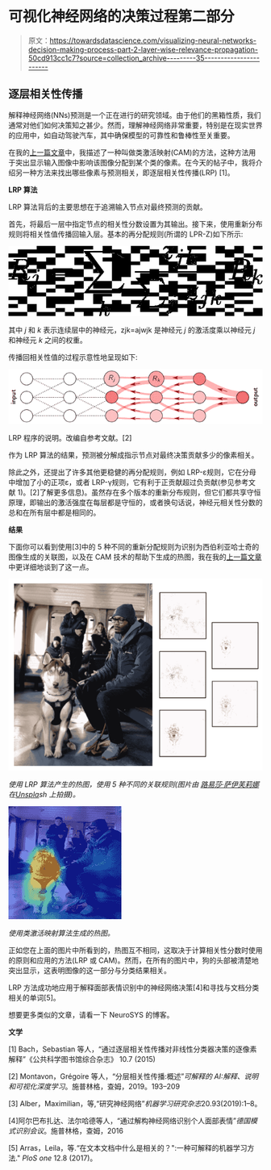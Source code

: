 # 可视化神经网络的决策过程第二部分

> 原文：<https://towardsdatascience.com/visualizing-neural-networks-decision-making-process-part-2-layer-wise-relevance-propagation-50cd913cc1c7?source=collection_archive---------35----------------------->

## 逐层相关性传播

解释神经网络(NNs)预测是一个正在进行的研究领域。由于他们的黑箱性质，我们通常对他们如何决策知之甚少。然而，理解神经网络非常重要，特别是在现实世界的应用中，如自动驾驶汽车，其中确保模型的可靠性和鲁棒性至关重要。

在我的[上一篇文章](/visualizing-neural-networks-decision-making-process-part-1-class-activation-maps-cams-bd1a218fa977)中，我描述了一种叫做类激活映射(CAM)的方法，这种方法用于突出显示输入图像中影响该图像分配到某个类的像素。在今天的帖子中，我将介绍另一种方法来找出哪些像素与预测相关，即逐层相关性传播(LRP) [1]。

**LRP 算法**

LRP 算法背后的主要思想在于追溯输入节点对最终预测的贡献。

首先，将最后一层中指定节点的相关性分数设置为其输出。接下来，使用重新分布规则将相关性值传播回输入层。基本的再分配规则(所谓的 LPR-Z)如下所示:

![](img/2e98ae99c2991fb9b4852e6010a2774e.png)

其中 *j* 和 *k* 表示连续层中的神经元，zjk=ajwjk 是神经元 *j* 的激活度乘以神经元 *j* 和神经元 *k* 之间的权重。

传播回相关性值的过程示意性地呈现如下:

![](img/f7d1b25968335f26e2f259e8cfd215b0.png)

LRP 程序的说明。改编自参考文献。[2]

作为 LRP 算法的结果，预测被分解成指示节点对最终决策贡献多少的像素相关。

除此之外，还提出了许多其他更稳健的再分配规则，例如 LRP-ε规则，它在分母中增加了小的正项ε，或者 LRP-γ规则，它有利于正贡献超过负贡献(参见参考文献 1)。[2]了解更多信息)。虽然存在多个版本的重新分布规则，但它们都共享守恒原理，即输出的激活强度在每层都是守恒的，或者换句话说，神经元相关性分数的总和在所有层中都是相同的。

**结果**

下面你可以看到使用[3]中的 5 种不同的重新分配规则为识别为西伯利亚哈士奇的图像生成的关联图，以及在 CAM 技术的帮助下生成的热图，我在我的[上一篇文章](/visualizing-neural-networks-decision-making-process-part-1-class-activation-maps-cams-bd1a218fa977)中更详细地谈到了这一点。

![](img/a8769c6b21d8c1f856d80f8f6b68deb4.png)

*使用 LRP 算法产生的热图，使用 5 种不同的关联规则(图片由* [*路易莎·萨伊芙莉娜*](https://unsplash.com/@muzaluiza?utm_source=unsplash&utm_medium=referral&utm_content=creditCopyText) *在*[*Unspla*](https://unsplash.com/s/photos/husky?utm_source=unsplash&utm_medium=referral&utm_content=creditCopyText)*sh 上拍摄)。*

![](img/dc4811ab2b9a0fc16a1c8fea1d6e32b2.png)

*使用类激活映射算法生成的热图。*

正如您在上面的图片中所看到的，热图互不相同，这取决于计算相关性分数时使用的原则和应用的方法(LRP 或 CAM)。然而，在所有的图片中，狗的头部被清楚地突出显示，这表明图像的这一部分与分类结果相关。

LRP 方法成功地应用于解释面部表情识别中的神经网络决策[4]和寻找与文档分类相关的单词[5]。

想要更多类似的文章，请看一下 NeuroSYS 的博客。

**文学**

[1] Bach，Sebastian 等人，“通过逐层相关性传播对非线性分类器决策的逐像素解释”《公共科学图书馆综合杂志》 10.7 (2015)

[2] Montavon，Grégoire 等人，“分层相关性传播:概述”*可解释的 AI:解释、说明和可视化深度学习*。施普林格，查姆，2019。193–209

[3] Alber，Maximilian，等,“研究神经网络”*机器学习研究杂志*20.93(2019):1–8。

[4]阿尔巴布扎达、法尔哈德等人，“通过解构神经网络识别个人面部表情”*德国模式识别会议*。施普林格，查姆，2016

[5] Arras，Leila，等.“在文本文档中什么是相关的？":一种可解释的机器学习方法." *PloS one* 12.8 (2017)。